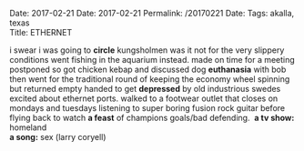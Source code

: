 Date: 2017-02-21
Date: 2017-02-21
Permalink: /20170221
Date: 
Tags: akalla, texas  
Title: ETHERNET  
  
i swear i was going to **circle** kungsholmen was it not for the very slippery conditions went fishing in the aquarium instead. made on time for a meeting postponed so got chicken kebap and discussed dog **euthanasia** with bob then went for the traditional round of keeping the economy wheel spinning but returned empty handed to get **depressed** by old industrious swedes excited about ethernet ports. walked to a footwear outlet that closes on mondays and tuesdays listening to super boring fusion rock guitar before flying back to watch **a feast** of champions goals/bad defending.  
**a tv show:** homeland  
**a song:** sex (larry coryell)  
